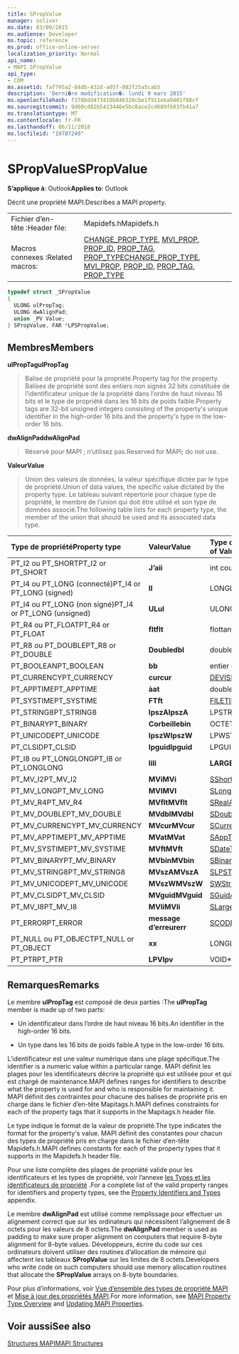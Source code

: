 ```yaml
---
title: SPropValue
manager: soliver
ms.date: 03/09/2015
ms.audience: Developer
ms.topic: reference
ms.prod: office-online-server
localization_priority: Normal
api_name:
- MAPI.SPropValue
api_type:
- COM
ms.assetid: faf795a2-84db-432d-a05f-082f25a5cab5
description: 'Derni�re modification�: lundi 9 mars 2015'
ms.openlocfilehash: f378bdd473410b846328cbe1f911eba9401f88cf
ms.sourcegitcommit: 9d60cd82b5413446e5bc8ace2cd689f683fb41a7
ms.translationtype: MT
ms.contentlocale: fr-FR
ms.lasthandoff: 06/11/2018
ms.locfileid: "19787249"
---
```

# <a name="spropvalue"></a><span data-ttu-id="c9115-103">SPropValue</span><span class="sxs-lookup"><span data-stu-id="c9115-103">SPropValue</span></span>

  
  
<span data-ttu-id="c9115-104">**S’applique à**: Outlook</span><span class="sxs-lookup"><span data-stu-id="c9115-104">**Applies to**: Outlook</span></span> 
  
<span data-ttu-id="c9115-105">Décrit une propriété MAPI.</span><span class="sxs-lookup"><span data-stu-id="c9115-105">Describes a MAPI property.</span></span>
  
|||
|:-----|:-----|
|<span data-ttu-id="c9115-106">Fichier d’en-tête :</span><span class="sxs-lookup"><span data-stu-id="c9115-106">Header file:</span></span>  <br/> |<span data-ttu-id="c9115-107">Mapidefs.h</span><span class="sxs-lookup"><span data-stu-id="c9115-107">Mapidefs.h</span></span>  <br/> |
|<span data-ttu-id="c9115-108">Macros connexes :</span><span class="sxs-lookup"><span data-stu-id="c9115-108">Related macros:</span></span>  <br/> |<span data-ttu-id="c9115-109">[CHANGE_PROP_TYPE](change_prop_type.md), [MVI_PROP](mvi_prop.md), [PROP_ID](prop_id.md), [PROP_TAG](prop_tag.md), [PROP_TYPE](prop_type.md)</span><span class="sxs-lookup"><span data-stu-id="c9115-109">[CHANGE_PROP_TYPE](change_prop_type.md), [MVI_PROP](mvi_prop.md), [PROP_ID](prop_id.md), [PROP_TAG](prop_tag.md), [PROP_TYPE](prop_type.md)</span></span> <br/> |
   
```cpp
typedef struct _SPropValue
{
  ULONG ulPropTag;
  ULONG dwAlignPad;
  union _PV Value;
} SPropValue, FAR *LPSPropValue;

```

## <a name="members"></a><span data-ttu-id="c9115-110">Membres</span><span class="sxs-lookup"><span data-stu-id="c9115-110">Members</span></span>

 <span data-ttu-id="c9115-111">**ulPropTag**</span><span class="sxs-lookup"><span data-stu-id="c9115-111">**ulPropTag**</span></span>
  
> <span data-ttu-id="c9115-112">Balise de propriété pour la propriété.</span><span class="sxs-lookup"><span data-stu-id="c9115-112">Property tag for the property.</span></span> <span data-ttu-id="c9115-113">Balises de propriété sont des entiers non signés 32 bits constituée de l’identificateur unique de la propriété dans l’ordre de haut niveau 16 bits et le type de propriété dans les 16 bits de poids faible.</span><span class="sxs-lookup"><span data-stu-id="c9115-113">Property tags are 32-bit unsigned integers consisting of the property's unique identifier in the high-order 16 bits and the property's type in the low-order 16 bits.</span></span>
    
 <span data-ttu-id="c9115-114">**dwAlignPad**</span><span class="sxs-lookup"><span data-stu-id="c9115-114">**dwAlignPad**</span></span>
  
> <span data-ttu-id="c9115-115">Réservé pour MAPI ; n’utilisez pas.</span><span class="sxs-lookup"><span data-stu-id="c9115-115">Reserved for MAPI; do not use.</span></span> 
    
 <span data-ttu-id="c9115-116">**Valeur**</span><span class="sxs-lookup"><span data-stu-id="c9115-116">**Value**</span></span>
  
> <span data-ttu-id="c9115-117">Union des valeurs de données, la valeur spécifique dictée par le type de propriété.</span><span class="sxs-lookup"><span data-stu-id="c9115-117">Union of data values, the specific value dictated by the property type.</span></span> <span data-ttu-id="c9115-118">Le tableau suivant répertorie pour chaque type de propriété, le membre de l’union qui doit être utilisé et son type de données associé.</span><span class="sxs-lookup"><span data-stu-id="c9115-118">The following table lists for each property type, the member of the union that should be used and its associated data type.</span></span>
    
|<span data-ttu-id="c9115-119">**Type de propriété**</span><span class="sxs-lookup"><span data-stu-id="c9115-119">**Property type**</span></span>|<span data-ttu-id="c9115-120">**Valeur**</span><span class="sxs-lookup"><span data-stu-id="c9115-120">**Value**</span></span>|<span data-ttu-id="c9115-121">**Type de données de valeur**</span><span class="sxs-lookup"><span data-stu-id="c9115-121">**Data type of Value**</span></span>|
|:-----|:-----|:-----|
|<span data-ttu-id="c9115-122">PT_I2 ou PT_SHORT</span><span class="sxs-lookup"><span data-stu-id="c9115-122">PT_I2 or PT_SHORT</span></span>  <br/> |<span data-ttu-id="c9115-123">**J’ai**</span><span class="sxs-lookup"><span data-stu-id="c9115-123">**i**</span></span> <br/> |<span data-ttu-id="c9115-124">int court</span><span class="sxs-lookup"><span data-stu-id="c9115-124">short int</span></span>  <br/> |
|<span data-ttu-id="c9115-125">PT_I4 ou PT_LONG (connecté)</span><span class="sxs-lookup"><span data-stu-id="c9115-125">PT_I4 or PT_LONG (signed)</span></span>  <br/> |<span data-ttu-id="c9115-126">**l**</span><span class="sxs-lookup"><span data-stu-id="c9115-126">**l**</span></span> <br/> |<span data-ttu-id="c9115-127">LONG</span><span class="sxs-lookup"><span data-stu-id="c9115-127">LONG</span></span>  <br/> |
|<span data-ttu-id="c9115-128">PT_I4 ou PT_LONG (non signé)</span><span class="sxs-lookup"><span data-stu-id="c9115-128">PT_I4 or PT_LONG (unsigned)</span></span>  <br/> |<span data-ttu-id="c9115-129">**UL**</span><span class="sxs-lookup"><span data-stu-id="c9115-129">**ul**</span></span> <br/> |<span data-ttu-id="c9115-130">ULONG</span><span class="sxs-lookup"><span data-stu-id="c9115-130">ULONG</span></span>  <br/> |
|<span data-ttu-id="c9115-131">PT_R4 ou PT_FLOAT</span><span class="sxs-lookup"><span data-stu-id="c9115-131">PT_R4 or PT_FLOAT</span></span>  <br/> |<span data-ttu-id="c9115-132">**flt**</span><span class="sxs-lookup"><span data-stu-id="c9115-132">**flt**</span></span> <br/> |<span data-ttu-id="c9115-133">flottant</span><span class="sxs-lookup"><span data-stu-id="c9115-133">float</span></span>  <br/> |
|<span data-ttu-id="c9115-134">PT_R8 ou PT_DOUBLE</span><span class="sxs-lookup"><span data-stu-id="c9115-134">PT_R8 or PT_DOUBLE</span></span>  <br/> |<span data-ttu-id="c9115-135">**Double**</span><span class="sxs-lookup"><span data-stu-id="c9115-135">**dbl**</span></span> <br/> |<span data-ttu-id="c9115-136">double</span><span class="sxs-lookup"><span data-stu-id="c9115-136">double</span></span>  <br/> |
|<span data-ttu-id="c9115-137">PT_BOOLEAN</span><span class="sxs-lookup"><span data-stu-id="c9115-137">PT_BOOLEAN</span></span>  <br/> |<span data-ttu-id="c9115-138">**b**</span><span class="sxs-lookup"><span data-stu-id="c9115-138">**b**</span></span> <br/> |<span data-ttu-id="c9115-139">entier court</span><span class="sxs-lookup"><span data-stu-id="c9115-139">unsigned short int</span></span>  <br/> |
|<span data-ttu-id="c9115-140">PT_CURRENCY</span><span class="sxs-lookup"><span data-stu-id="c9115-140">PT_CURRENCY</span></span>  <br/> |<span data-ttu-id="c9115-141">**cur**</span><span class="sxs-lookup"><span data-stu-id="c9115-141">**cur**</span></span> <br/> |[<span data-ttu-id="c9115-142">DEVISE</span><span class="sxs-lookup"><span data-stu-id="c9115-142">CURRENCY</span></span>](currency.md) <br/> |
|<span data-ttu-id="c9115-143">PT_APPTIME</span><span class="sxs-lookup"><span data-stu-id="c9115-143">PT_APPTIME</span></span>  <br/> |<span data-ttu-id="c9115-144">**à**</span><span class="sxs-lookup"><span data-stu-id="c9115-144">**at**</span></span> <br/> |<span data-ttu-id="c9115-145">double</span><span class="sxs-lookup"><span data-stu-id="c9115-145">double</span></span>  <br/> |
|<span data-ttu-id="c9115-146">PT_SYSTIME</span><span class="sxs-lookup"><span data-stu-id="c9115-146">PT_SYSTIME</span></span>  <br/> |<span data-ttu-id="c9115-147">**FT**</span><span class="sxs-lookup"><span data-stu-id="c9115-147">**ft**</span></span> <br/> |[<span data-ttu-id="c9115-148">FILETIME</span><span class="sxs-lookup"><span data-stu-id="c9115-148">FILETIME</span></span>](filetime.md) <br/> |
|<span data-ttu-id="c9115-149">PT_STRING8</span><span class="sxs-lookup"><span data-stu-id="c9115-149">PT_STRING8</span></span>  <br/> |<span data-ttu-id="c9115-150">**lpszA**</span><span class="sxs-lookup"><span data-stu-id="c9115-150">**lpszA**</span></span> <br/> |<span data-ttu-id="c9115-151">LPSTR</span><span class="sxs-lookup"><span data-stu-id="c9115-151">LPSTR</span></span>  <br/> |
|<span data-ttu-id="c9115-152">PT_BINARY</span><span class="sxs-lookup"><span data-stu-id="c9115-152">PT_BINARY</span></span>  <br/> |<span data-ttu-id="c9115-153">**Corbeille**</span><span class="sxs-lookup"><span data-stu-id="c9115-153">**bin**</span></span> <br/> |<span data-ttu-id="c9115-154">OCTETS [array]</span><span class="sxs-lookup"><span data-stu-id="c9115-154">BYTE [array]</span></span>  <br/> |
|<span data-ttu-id="c9115-155">PT_UNICODE</span><span class="sxs-lookup"><span data-stu-id="c9115-155">PT_UNICODE</span></span>  <br/> |<span data-ttu-id="c9115-156">**lpszW**</span><span class="sxs-lookup"><span data-stu-id="c9115-156">**lpszW**</span></span> <br/> |<span data-ttu-id="c9115-157">LPWSTR</span><span class="sxs-lookup"><span data-stu-id="c9115-157">LPWSTR</span></span>  <br/> |
|<span data-ttu-id="c9115-158">PT_CLSID</span><span class="sxs-lookup"><span data-stu-id="c9115-158">PT_CLSID</span></span>  <br/> |<span data-ttu-id="c9115-159">**lpguid**</span><span class="sxs-lookup"><span data-stu-id="c9115-159">**lpguid**</span></span> <br/> |<span data-ttu-id="c9115-160">LPGUID</span><span class="sxs-lookup"><span data-stu-id="c9115-160">LPGUID</span></span>  <br/> |
|<span data-ttu-id="c9115-161">PT_I8 ou PT_LONGLONG</span><span class="sxs-lookup"><span data-stu-id="c9115-161">PT_I8 or PT_LONGLONG</span></span>  <br/> |<span data-ttu-id="c9115-162">**li**</span><span class="sxs-lookup"><span data-stu-id="c9115-162">**li**</span></span> <br/> |<span data-ttu-id="c9115-163">**LARGE_INTEGER**</span><span class="sxs-lookup"><span data-stu-id="c9115-163">**LARGE_INTEGER**</span></span> <br/> |
|<span data-ttu-id="c9115-164">PT_MV_I2</span><span class="sxs-lookup"><span data-stu-id="c9115-164">PT_MV_I2</span></span>  <br/> |<span data-ttu-id="c9115-165">**MVi**</span><span class="sxs-lookup"><span data-stu-id="c9115-165">**MVi**</span></span> <br/> |[<span data-ttu-id="c9115-166">SShortArray</span><span class="sxs-lookup"><span data-stu-id="c9115-166">SShortArray</span></span>](sshortarray.md) <br/> |
|<span data-ttu-id="c9115-167">PT_MV_LONG</span><span class="sxs-lookup"><span data-stu-id="c9115-167">PT_MV_LONG</span></span>  <br/> |<span data-ttu-id="c9115-168">**MVI**</span><span class="sxs-lookup"><span data-stu-id="c9115-168">**MVI**</span></span> <br/> |[<span data-ttu-id="c9115-169">SLongArray</span><span class="sxs-lookup"><span data-stu-id="c9115-169">SLongArray</span></span>](slongarray.md) <br/> |
|<span data-ttu-id="c9115-170">PT_MV_R4</span><span class="sxs-lookup"><span data-stu-id="c9115-170">PT_MV_R4</span></span>  <br/> |<span data-ttu-id="c9115-171">**MVflt**</span><span class="sxs-lookup"><span data-stu-id="c9115-171">**MVflt**</span></span> <br/> |[<span data-ttu-id="c9115-172">SRealArray</span><span class="sxs-lookup"><span data-stu-id="c9115-172">SRealArray</span></span>](srealarray.md) <br/> |
|<span data-ttu-id="c9115-173">PT_MV_DOUBLE</span><span class="sxs-lookup"><span data-stu-id="c9115-173">PT_MV_DOUBLE</span></span>  <br/> |<span data-ttu-id="c9115-174">**MVdbl**</span><span class="sxs-lookup"><span data-stu-id="c9115-174">**MVdbl**</span></span> <br/> |[<span data-ttu-id="c9115-175">SDoubleArray</span><span class="sxs-lookup"><span data-stu-id="c9115-175">SDoubleArray</span></span>](sdoublearray.md) <br/> |
|<span data-ttu-id="c9115-176">PT_MV_CURRENCY</span><span class="sxs-lookup"><span data-stu-id="c9115-176">PT_MV_CURRENCY</span></span>  <br/> |<span data-ttu-id="c9115-177">**MVcur**</span><span class="sxs-lookup"><span data-stu-id="c9115-177">**MVcur**</span></span> <br/> |[<span data-ttu-id="c9115-178">SCurrencyArray</span><span class="sxs-lookup"><span data-stu-id="c9115-178">SCurrencyArray</span></span>](scurrencyarray.md) <br/> |
|<span data-ttu-id="c9115-179">PT_MV_APPTIME</span><span class="sxs-lookup"><span data-stu-id="c9115-179">PT_MV_APPTIME</span></span>  <br/> |<span data-ttu-id="c9115-180">**MVat**</span><span class="sxs-lookup"><span data-stu-id="c9115-180">**MVat**</span></span> <br/> |[<span data-ttu-id="c9115-181">SAppTimeArray</span><span class="sxs-lookup"><span data-stu-id="c9115-181">SAppTimeArray</span></span>](sapptimearray.md) <br/> |
|<span data-ttu-id="c9115-182">PT_MV_SYSTIME</span><span class="sxs-lookup"><span data-stu-id="c9115-182">PT_MV_SYSTIME</span></span>  <br/> |<span data-ttu-id="c9115-183">**MVft**</span><span class="sxs-lookup"><span data-stu-id="c9115-183">**MVft**</span></span> <br/> |[<span data-ttu-id="c9115-184">SDateTimeArray</span><span class="sxs-lookup"><span data-stu-id="c9115-184">SDateTimeArray</span></span>](sdatetimearray.md) <br/> |
|<span data-ttu-id="c9115-185">PT_MV_BINARY</span><span class="sxs-lookup"><span data-stu-id="c9115-185">PT_MV_BINARY</span></span>  <br/> |<span data-ttu-id="c9115-186">**MVbin**</span><span class="sxs-lookup"><span data-stu-id="c9115-186">**MVbin**</span></span> <br/> |[<span data-ttu-id="c9115-187">SBinaryArray</span><span class="sxs-lookup"><span data-stu-id="c9115-187">SBinaryArray</span></span>](sbinaryarray.md) <br/> |
|<span data-ttu-id="c9115-188">PT_MV_STRING8</span><span class="sxs-lookup"><span data-stu-id="c9115-188">PT_MV_STRING8</span></span>  <br/> |<span data-ttu-id="c9115-189">**MVszA**</span><span class="sxs-lookup"><span data-stu-id="c9115-189">**MVszA**</span></span> <br/> |[<span data-ttu-id="c9115-190">SLPSTRArray</span><span class="sxs-lookup"><span data-stu-id="c9115-190">SLPSTRArray</span></span>](slpstrarray.md) <br/> |
|<span data-ttu-id="c9115-191">PT_MV_UNICODE</span><span class="sxs-lookup"><span data-stu-id="c9115-191">PT_MV_UNICODE</span></span>  <br/> |<span data-ttu-id="c9115-192">**MVszW**</span><span class="sxs-lookup"><span data-stu-id="c9115-192">**MVszW**</span></span> <br/> |[<span data-ttu-id="c9115-193">SWStringArray</span><span class="sxs-lookup"><span data-stu-id="c9115-193">SWStringArray</span></span>](swstringarray.md) <br/> |
|<span data-ttu-id="c9115-194">PT_MV_CLSID</span><span class="sxs-lookup"><span data-stu-id="c9115-194">PT_MV_CLSID</span></span>  <br/> |<span data-ttu-id="c9115-195">**MVguid**</span><span class="sxs-lookup"><span data-stu-id="c9115-195">**MVguid**</span></span> <br/> |[<span data-ttu-id="c9115-196">SGuidArray</span><span class="sxs-lookup"><span data-stu-id="c9115-196">SGuidArray</span></span>](sguidarray.md) <br/> |
|<span data-ttu-id="c9115-197">PT_MV_I8</span><span class="sxs-lookup"><span data-stu-id="c9115-197">PT_MV_I8</span></span>  <br/> |<span data-ttu-id="c9115-198">**MVli**</span><span class="sxs-lookup"><span data-stu-id="c9115-198">**MVli**</span></span> <br/> |[<span data-ttu-id="c9115-199">SLargeIntegerArray</span><span class="sxs-lookup"><span data-stu-id="c9115-199">SLargeIntegerArray</span></span>](slargeintegerarray.md) <br/> |
|<span data-ttu-id="c9115-200">PT_ERROR</span><span class="sxs-lookup"><span data-stu-id="c9115-200">PT_ERROR</span></span>  <br/> |<span data-ttu-id="c9115-201">**message d’erreur**</span><span class="sxs-lookup"><span data-stu-id="c9115-201">**err**</span></span> <br/> |[<span data-ttu-id="c9115-202">SCODE</span><span class="sxs-lookup"><span data-stu-id="c9115-202">SCODE</span></span>](scode.md) <br/> |
|<span data-ttu-id="c9115-203">PT_NULL ou PT_OBJECT</span><span class="sxs-lookup"><span data-stu-id="c9115-203">PT_NULL or PT_OBJECT</span></span>  <br/> |<span data-ttu-id="c9115-204">**x**</span><span class="sxs-lookup"><span data-stu-id="c9115-204">**x**</span></span> <br/> |<span data-ttu-id="c9115-205">LONG</span><span class="sxs-lookup"><span data-stu-id="c9115-205">LONG</span></span>  <br/> |
|<span data-ttu-id="c9115-206">PT_PTR</span><span class="sxs-lookup"><span data-stu-id="c9115-206">PT_PTR</span></span>  <br/> |<span data-ttu-id="c9115-207">**LPV**</span><span class="sxs-lookup"><span data-stu-id="c9115-207">**lpv**</span></span> <br/> |<span data-ttu-id="c9115-208">VOID\*</span><span class="sxs-lookup"><span data-stu-id="c9115-208">VOID \*</span></span>  <br/> |
   
## <a name="remarks"></a><span data-ttu-id="c9115-209">Remarques</span><span class="sxs-lookup"><span data-stu-id="c9115-209">Remarks</span></span>

<span data-ttu-id="c9115-210">Le membre **ulPropTag** est composé de deux parties :</span><span class="sxs-lookup"><span data-stu-id="c9115-210">The **ulPropTag** member is made up of two parts:</span></span> 
  
- <span data-ttu-id="c9115-211">Un identificateur dans l’ordre de haut niveau 16 bits.</span><span class="sxs-lookup"><span data-stu-id="c9115-211">An identifier in the high-order 16 bits.</span></span>
    
- <span data-ttu-id="c9115-212">Un type dans les 16 bits de poids faible.</span><span class="sxs-lookup"><span data-stu-id="c9115-212">A type in the low-order 16 bits.</span></span>
    
<span data-ttu-id="c9115-213">L’identificateur est une valeur numérique dans une plage spécifique.</span><span class="sxs-lookup"><span data-stu-id="c9115-213">The identifier is a numeric value within a particular range.</span></span> <span data-ttu-id="c9115-214">MAPI définit les plages pour les identificateurs décrire la propriété qui est utilisée pour et qui est chargé de maintenance.</span><span class="sxs-lookup"><span data-stu-id="c9115-214">MAPI defines ranges for identifiers to describe what the property is used for and who is responsible for maintaining it.</span></span> <span data-ttu-id="c9115-215">MAPI définit des contraintes pour chacune des balises de propriété pris en charge dans le fichier d’en-tête Mapitags.h.</span><span class="sxs-lookup"><span data-stu-id="c9115-215">MAPI defines constraints for each of the property tags that it supports in the Mapitags.h header file.</span></span>
  
<span data-ttu-id="c9115-216">Le type indique le format de la valeur de propriété.</span><span class="sxs-lookup"><span data-stu-id="c9115-216">The type indicates the format for the property's value.</span></span> <span data-ttu-id="c9115-217">MAPI définit des constantes pour chacun des types de propriété pris en charge dans le fichier d’en-tête Mapidefs.h.</span><span class="sxs-lookup"><span data-stu-id="c9115-217">MAPI defines constants for each of the property types that it supports in the Mapidefs.h header file.</span></span> 
  
<span data-ttu-id="c9115-218">Pour une liste complète des plages de propriété valide pour les identificateurs et les types de propriété, voir l’annexe [les Types et les identificateurs de propriété](property-identifiers-and-types.md) .</span><span class="sxs-lookup"><span data-stu-id="c9115-218">For a complete list of the valid property ranges for identifiers and property types, see the [Property Identifiers and Types](property-identifiers-and-types.md) appendix.</span></span> 
  
<span data-ttu-id="c9115-219">Le membre **dwAlignPad** est utilisé comme remplissage pour effectuer un alignement correct que sur les ordinateurs qui nécessitent l’alignement de 8 octets pour les valeurs de 8 octets.</span><span class="sxs-lookup"><span data-stu-id="c9115-219">The **dwAlignPad** member is used as padding to make sure proper alignment on computers that require 8-byte alignment for 8-byte values.</span></span> <span data-ttu-id="c9115-220">Développeurs, écrire du code sur ces ordinateurs doivent utiliser des routines d’allocation de mémoire qui affectent les tableaux **SPropValue** sur les limites de 8 octets.</span><span class="sxs-lookup"><span data-stu-id="c9115-220">Developers who write code on such computers should use memory allocation routines that allocate the **SPropValue** arrays on 8-byte boundaries.</span></span> 
  
<span data-ttu-id="c9115-221">Pour plus d’informations, voir [Vue d’ensemble des types de propriété MAPI](mapi-property-type-overview.md) et [Mise à jour des propriétés MAPI](updating-mapi-properties.md).</span><span class="sxs-lookup"><span data-stu-id="c9115-221">For more information, see [MAPI Property Type Overview](mapi-property-type-overview.md) and [Updating MAPI Properties](updating-mapi-properties.md).</span></span> 
  
## <a name="see-also"></a><span data-ttu-id="c9115-222">Voir aussi</span><span class="sxs-lookup"><span data-stu-id="c9115-222">See also</span></span>



[<span data-ttu-id="c9115-223">Structures MAPI</span><span class="sxs-lookup"><span data-stu-id="c9115-223">MAPI Structures</span></span>](mapi-structures.md)

